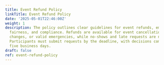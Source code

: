 ```yaml
---
title: Event Refund Policy
linkTitle: Event Refund Policy
date: '2025-05-01T22:46:00Z'
weight: 1
description: The policy outlines clear guidelines for event refunds, emphasizing transparency,
  fairness, and compliance. Refunds are available for event cancellations, significant
  changes, or valid emergencies, while no-shows and late requests are not eligible.
  Participants must submit requests by the deadline, with decisions communicated within
  five business days.
draft: false
ref: event-refund-policy
---
```


